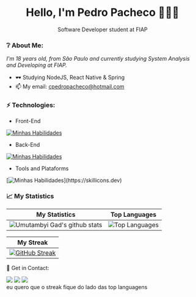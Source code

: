 <h1 align='center'>
  Hello, I'm Pedro Pacheco 👨🏻‍🦱
</h1>
<p align='center'>
  Software Developer student at FIAP
</p>

### ❔ About Me:

<p>
  <em>
    I'm 18 years old, from São Paulo and currently studying System Analysis and Developing at FIAP.
  </em>
</p>

- 🕶 Studying NodeJS, React Native & Spring
- 📫 My email: cpedropacheco@hotmail.com

### ⚡ Technologies:

- Front-End

[![Minhas Habilidades](https://skillicons.dev/icons?i=js,ts,html,css,bootstrap)](https://skillicons.dev)

- Back-End

[![Minhas Habilidades](https://skillicons.dev/icons?i=nodejs,express,java,spring,python,sqlite,mongodb,mysql,postgres)](https://skillicons.dev)

- Tools and Plataforms

[![Minhas Habilidades](https://skillicons.dev/icons?i=git,postman,figma,)](https://skillicons.dev)

### 📈 My Statistics

| My Statistics                                                                                                                                                            | Top Languages                                                                                                                                                                    |
| ------------------------------------------------------------------------------------------------------------------------------------------------------------------------ | ---------------------------------------------------------------------------------------------------------------------------------------------------------------------------------- |
| ![Umutambyi Gad's github stats](https://github-readme-stats.vercel.app/api?username=pedrocpacheco&show_icons=true&hide_border=true&count_private=true&theme=great-gatsby) | ![Top Languages](https://github-readme-stats.vercel.app/api/top-langs/?username=pedrocpacheco&langs_count=10&count_private=true&hide_border=true&theme=great-gatsby&layout=compact) | [![GitHub Streak](https://streak-stats.demolab.com/?user=pedrocpacheco&theme=great-gatsby)](https://git.io/streak-stats) 

| My Streak                                                                                                                                                             |
| ----------------------------------------------------------------------------------------------------------------------------------------------------------------------- |
| [![GitHub Streak](https://streak-stats.demolab.com/?user=pedrocpacheco&theme=great-gatsby)](https://git.io/streak-stats) |

💬 Get in Contact:

<div>
  <a href="https://www.linkedin.com/in/pedro-carvalho-pacheco" target="_blank"><img src="https://img.shields.io/badge/-LinkedIn-%230077B5?style=for-the-badge&logo=linkedin&logoColor=white" target="_blank"></a>
  <a href="https://api.whatsapp.com/send/?phone=%2B5511996773408&text&app_absent=0" target="_blank"><img src="https://img.shields.io/badge/WhatsApp-25D366?style=for-the-badge&logo=whatsapp&logoColor=white" target="_blank"></a>
  <a href="https://www.instagram.com/p.opacheco/" target="_blank"><img src="https://img.shields.io/badge/-Instagram-%23E4405F?style=for-the-badge&logo=instagram&logoColor=white" target="_blank"></a>
</div>
eu quero que o streak fique do lado das top languagens
